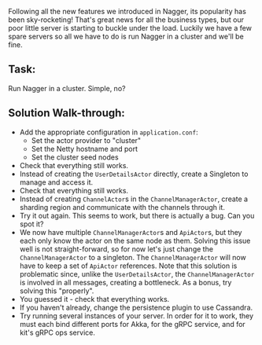 Following all the new features we introduced in Nagger, its popularity has been sky-rocketing! That's great news for all
the business types, but our poor little server is starting to buckle under the load. Luckily we have a few spare servers
so all we have to do is run Nagger in a cluster and we'll be fine.

Task:
-----
Run Nagger in a cluster. Simple, no?

Solution Walk-through:
----------------------
* Add the appropriate configuration in `application.conf`:
    - Set the actor provider to "cluster"
    - Set the Netty hostname and port
    - Set the cluster seed nodes
* Check that everything still works.
* Instead of creating the `UserDetailsActor` directly, create a Singleton to manage and access it.
* Check that everything still works.
* Instead of creating `ChannelActor`s in the `ChannelManagerActor`, create a sharding region and communicate with the
    channels through it.
* Try it out again. This seems to work, but there is actually a bug. Can you spot it?
* We now have multiple `ChannelManagerActor`s and `ApiActor`s, but they each only know the actor on the same node as
    them. Solving this issue well is not straight-forward, so for now let's just change the `ChannelManagerActor` to a
    singleton. The `ChannelManagerActor` will now have to keep a set of `ApiActor` references.
    Note that this solution is problematic since, unlike the `UserDetailsActor`, the `ChannelManagerActor` is involved
    in all messages, creating a bottleneck. As a bonus, try solving this "properly". 
* You guessed it - check that everything works.
* If you haven't already, change the persistence plugin to use Cassandra.
* Try running several instances of your server. In order for it to work, they must each bind different ports for Akka,
    for the gRPC service, and for kit's gRPC ops service.